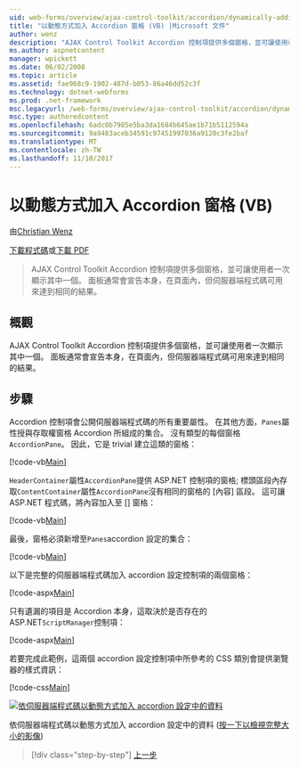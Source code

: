 ```yaml
---
uid: web-forms/overview/ajax-control-toolkit/accordion/dynamically-adding-an-accordion-pane-vb
title: "以動態方式加入 Accordion 窗格 (VB) |Microsoft 文件"
author: wenz
description: "AJAX Control Toolkit Accordion 控制項提供多個窗格，並可讓使用者一次顯示其中一個。 面板通常會宣告 w..."
ms.author: aspnetcontent
manager: wpickett
ms.date: 06/02/2008
ms.topic: article
ms.assetid: fae968c9-1902-487d-b053-86a46dd52c3f
ms.technology: dotnet-webforms
ms.prod: .net-framework
msc.legacyurl: /web-forms/overview/ajax-control-toolkit/accordion/dynamically-adding-an-accordion-pane-vb
msc.type: authoredcontent
ms.openlocfilehash: 6adc0b7985e5ba3da1684b645ae1b71b5112594a
ms.sourcegitcommit: 9a9483aceb34591c97451997036a9120c3fe2baf
ms.translationtype: MT
ms.contentlocale: zh-TW
ms.lasthandoff: 11/10/2017
---
```

<a name="dynamically-adding-an-accordion-pane-vb"></a>以動態方式加入 Accordion 窗格 (VB)
====================
由[Christian Wenz](https://github.com/wenz)

[下載程式碼](http://download.microsoft.com/download/5/6/d/56d50cef-2011-4c8f-9891-7edc6dc57df9/Accordion2.vb.zip)或[下載 PDF](http://download.microsoft.com/download/6/7/1/6718d452-ff89-4d3f-a90e-c74ec2d636a3/accordion2VB.pdf)

> AJAX Control Toolkit Accordion 控制項提供多個窗格，並可讓使用者一次顯示其中一個。 面板通常會宣告本身，在頁面內，但伺服器端程式碼可用來達到相同的結果。


## <a name="overview"></a>概觀

AJAX Control Toolkit Accordion 控制項提供多個窗格，並可讓使用者一次顯示其中一個。 面板通常會宣告本身，在頁面內，但伺服器端程式碼可用來達到相同的結果。

## <a name="steps"></a>步驟

Accordion 控制項會公開伺服器端程式碼的所有重要屬性。 在其他方面，`Panes`屬性授與存取權窗格 Accordion 所組成的集合。 沒有類型的每個窗格`AccordionPane`。 因此，它是 trivial 建立這類的窗格：

[!code-vb[Main](dynamically-adding-an-accordion-pane-vb/samples/sample1.vb)]

`HeaderContainer`屬性`AccordionPane`提供 ASP.NET 控制項的窗格; 標頭區段內存取`ContentContainer`屬性`AccordionPane`沒有相同的窗格的 [內容] 區段。 這可讓 ASP.NET 程式碼，將內容加入至 [] 窗格：

[!code-vb[Main](dynamically-adding-an-accordion-pane-vb/samples/sample2.vb)]

最後，窗格必須新增至`Panes`accordion 設定的集合：

[!code-vb[Main](dynamically-adding-an-accordion-pane-vb/samples/sample3.vb)]

以下是完整的伺服器端程式碼加入 accordion 設定控制項的兩個窗格：

[!code-aspx[Main](dynamically-adding-an-accordion-pane-vb/samples/sample4.aspx)]

只有遺漏的項目是 Accordion 本身，這取決於是否存在的 ASP.NET`ScriptManager`控制項：

[!code-aspx[Main](dynamically-adding-an-accordion-pane-vb/samples/sample5.aspx)]

若要完成此範例，這兩個 accordion 設定控制項中所參考的 CSS 類別會提供瀏覽器的樣式資訊：

[!code-css[Main](dynamically-adding-an-accordion-pane-vb/samples/sample6.css)]


[![依伺服器端程式碼以動態方式加入 accordion 設定中的資料](dynamically-adding-an-accordion-pane-vb/_static/image2.png)](dynamically-adding-an-accordion-pane-vb/_static/image1.png)

依伺服器端程式碼以動態方式加入 accordion 設定中的資料 ([按一下以檢視完整大小的影像](dynamically-adding-an-accordion-pane-vb/_static/image3.png))

>[!div class="step-by-step"]
[上一步](databinding-to-an-accordion-vb.md)
